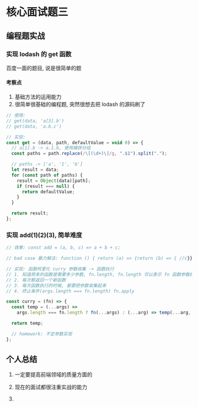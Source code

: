 # 核心面试题三

## 编程题实战

### 实现 lodash 的 get 函数

百度一面的题目, 说是很简单的题

#### 考察点

1. 基础方法的运用能力
2. 很简单很基础的编程题, 突然很想去把 lodash 的源码刷了

```js
// 使用:
// get(data, 'a[3].b')
// get(data, 'a.b.c')

// 实现:
const get = (data, path, defaultValue = void 0) => {
  // a[1].b -> a.1.b, 使用捕获分组
  const paths = path.replace(/\[(\d+)\]/g, ".$1").split(".");

  // paths -> ['a', '1', 'b']
  let result = data;
  for (const path of paths) {
    result = Object(data)[path];
    if (result === null) {
      return defaultValue;
    }
  }

  return result;
};
```

### 实现 add(1)(2)(3), 简单难度

```js
// 效果: const add = (a, b, c) => a + b + c;

// bad case 暴力解法: function () { return (a) => {return (b) => { //c}}}

// 实现: 函数柯里化 curry 参数收集 -> 函数执行
// 1. 知道原来的函数是需要多少参数, fn.length, fn.length 可以表示 fn 函数参数的个数
// 2. 每次都返回一个新函数
// 3. 每次函数执行的时候, 都要把参数收集起来
// 4. 终止条件(args.length === fn.length) fn.apply

const curry = (fn) => {
  const temp = (...args) =>
    args.length === fn.length ? fn(...args) : (...arg) => temp(...arg, ...args);

  return temp;

  // homework: 不定参数实现
};
```

## 个人总结

1. 一定要提高前端领域的质量方面的

2. 现在的面试都很注重实战的能力

3.
